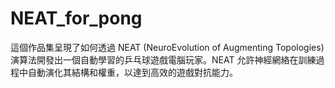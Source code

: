 # NEAT_for_pong
這個作品集呈現了如何透過 NEAT (NeuroEvolution of Augmenting Topologies) 演算法開發出一個自動學習的乒乓球遊戲電腦玩家。NEAT 允許神經網絡在訓練過程中自動演化其結構和權重，以達到高效的遊戲對抗能力。

